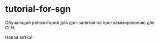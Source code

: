 # tutorial-for-sgn
Обучающий репозиторий для доп-занятий по программированию для СГН. 

Новая ветка! 